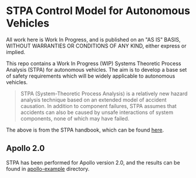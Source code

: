 # STPA Control Model for Autonomous Vehicles

All work here is Work In Progress, and is published on an "AS IS" BASIS,
WITHOUT WARRANTIES OR CONDITIONS OF ANY KIND, either express or implied.

This repo contains a Work In Progress (WIP) Systems Theoretic Process Analysis (STPA) for autonomous vehicles. The aim is to develop a base set of safety requirements which will be widely applicable to autonomous vehicles.

> STPA (System-Theoretic Process Analysis) is a relatively new hazard analysis technique based on an extended model of accident causation. In addition to component failures, STPA assumes that accidents can also be caused by unsafe interactions of system components, none of which may have failed.

The above is from the STPA handbook, which can be found [here](http://psas.scripts.mit.edu/home/materials/).

## Apollo 2.0

STPA has been performed for Apollo version 2.0, and the results can be found in [apollo-example](apollo-example/README.md) directory.
